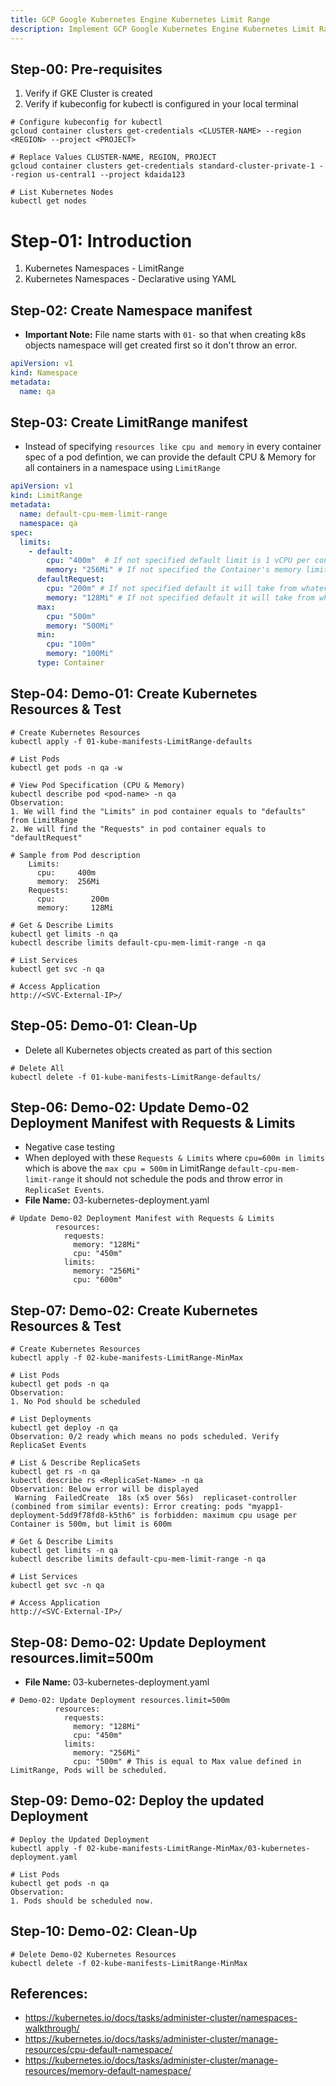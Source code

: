 ```yaml
---
title: GCP Google Kubernetes Engine Kubernetes Limit Range
description: Implement GCP Google Kubernetes Engine Kubernetes Limit Range
---
```


## Step-00: Pre-requisites
1. Verify if GKE Cluster is created
2. Verify if kubeconfig for kubectl is configured in your local terminal
```t
# Configure kubeconfig for kubectl
gcloud container clusters get-credentials <CLUSTER-NAME> --region <REGION> --project <PROJECT>

# Replace Values CLUSTER-NAME, REGION, PROJECT
gcloud container clusters get-credentials standard-cluster-private-1 --region us-central1 --project kdaida123

# List Kubernetes Nodes
kubectl get nodes
```

# Step-01: Introduction
1. Kubernetes Namespaces - LimitRange 
2. Kubernetes Namespaces - Declarative using YAML

## Step-02: Create Namespace manifest
- **Important Note:** File name starts with `01-`  so that when creating k8s objects namespace will get created first so it don't throw an error.
```yaml
apiVersion: v1
kind: Namespace
metadata:
  name: qa
```

## Step-03: Create LimitRange manifest
- Instead of specifying `resources like cpu and memory` in every container spec of a pod defintion, we can provide the default CPU & Memory for all containers in a namespace using `LimitRange`
```yaml
apiVersion: v1
kind: LimitRange
metadata:
  name: default-cpu-mem-limit-range
  namespace: qa
spec:
  limits:
    - default:
        cpu: "400m"  # If not specified default limit is 1 vCPU per container     
        memory: "256Mi" # If not specified the Container's memory limit is set to 512Mi, which is the default memory limit for the namespace.
      defaultRequest:
        cpu: "200m" # If not specified default it will take from whatever specified in limits.default.cpu      
        memory: "128Mi" # If not specified default it will take from whatever specified in limits.default.memory
      max: 
        cpu: "500m"
        memory: "500Mi"
      min:       
        cpu: "100m"
        memory: "100Mi"
      type: Container  
```


## Step-04: Demo-01: Create Kubernetes Resources & Test
```t
# Create Kubernetes Resources
kubectl apply -f 01-kube-manifests-LimitRange-defaults

# List Pods
kubectl get pods -n qa -w

# View Pod Specification (CPU & Memory)
kubectl describe pod <pod-name> -n qa
Observation: 
1. We will find the "Limits" in pod container equals to "defaults" from LimitRange
2. We will find the "Requests" in pod container equals to "defaultRequest"

# Sample from Pod description
    Limits:
      cpu:     400m
      memory:  256Mi
    Requests:
      cpu:        200m
      memory:     128Mi

# Get & Describe Limits
kubectl get limits -n qa
kubectl describe limits default-cpu-mem-limit-range -n qa

# List Services
kubectl get svc -n qa

# Access Application 
http://<SVC-External-IP>/
```

## Step-05: Demo-01: Clean-Up
- Delete all Kubernetes objects created as part of this section
```t
# Delete All
kubectl delete -f 01-kube-manifests-LimitRange-defaults/
```

## Step-06: Demo-02: Update Demo-02 Deployment Manifest with Requests & Limits
- Negative case testing
- When deployed with these `Requests & Limits`  where `cpu=600m in limits` which is above the `max cpu = 500m` in LimitRange `default-cpu-mem-limit-range` it should not schedule the pods and throw  error in `ReplicaSet Events`. 
- **File Name:** 03-kubernetes-deployment.yaml
```t
# Update Demo-02 Deployment Manifest with Requests & Limits
          resources:
            requests:
              memory: "128Mi" 
              cpu: "450m" 
            limits:
              memory: "256Mi"
              cpu: "600m"  
```

## Step-07: Demo-02: Create Kubernetes Resources & Test
```t
# Create Kubernetes Resources
kubectl apply -f 02-kube-manifests-LimitRange-MinMax

# List Pods
kubectl get pods -n qa
Observation:
1. No Pod should be scheduled

# List Deployments
kubectl get deploy -n qa
Observation: 0/2 ready which means no pods scheduled. Verify ReplicaSet Events

# List & Describe ReplicaSets
kubectl get rs -n qa
kubectl describe rs <ReplicaSet-Name> -n qa
Observation: Below error will be displayed
 Warning  FailedCreate  18s (x5 over 56s)  replicaset-controller  (combined from similar events): Error creating: pods "myapp1-deployment-5dd9f78fd8-k5th6" is forbidden: maximum cpu usage per Container is 500m, but limit is 600m

# Get & Describe Limits
kubectl get limits -n qa
kubectl describe limits default-cpu-mem-limit-range -n qa

# List Services
kubectl get svc -n qa

# Access Application 
http://<SVC-External-IP>/
```

## Step-08: Demo-02: Update Deployment resources.limit=500m
- **File Name:** 03-kubernetes-deployment.yaml
```t
# Demo-02: Update Deployment resources.limit=500m
          resources:
            requests:
              memory: "128Mi" 
              cpu: "450m"
            limits:
              memory: "256Mi"
              cpu: "500m" # This is equal to Max value defined in LimitRange, Pods will be scheduled.   
```

## Step-09: Demo-02: Deploy the updated Deployment
```t
# Deploy the Updated Deployment
kubectl apply -f 02-kube-manifests-LimitRange-MinMax/03-kubernetes-deployment.yaml

# List Pods
kubectl get pods -n qa
Observation:
1. Pods should be scheduled now. 
```

## Step-10: Demo-02: Clean-Up
```t
# Delete Demo-02 Kubernetes Resources
kubectl delete -f 02-kube-manifests-LimitRange-MinMax
```


## References:
- https://kubernetes.io/docs/tasks/administer-cluster/namespaces-walkthrough/
- https://kubernetes.io/docs/tasks/administer-cluster/manage-resources/cpu-default-namespace/
- https://kubernetes.io/docs/tasks/administer-cluster/manage-resources/memory-default-namespace/


